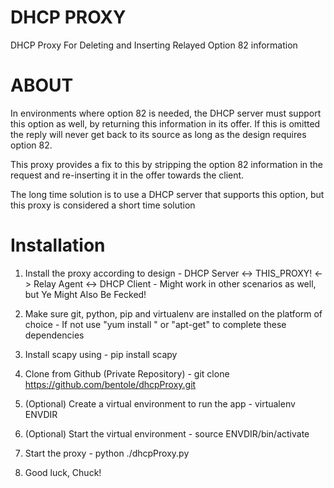 # DHCP PROXY
DHCP Proxy For Deleting and Inserting Relayed Option 82 information

# ABOUT

In environments where option 82 is needed, the DHCP server must support this option as well, by 
returning this information in its offer. If this is omitted the reply will never get back
to its source as long as the design requires option 82.

This proxy provides a fix to this by stripping the option 82 information in the request and
re-inserting it in the offer towards the client.

The long time solution is to use a DHCP server that supports this option, but this proxy is considered
a short time solution

# Installation

1. Install the proxy  according to design
		- DHCP Server <-> THIS_PROXY! <-> Relay Agent <-> DHCP Client
		- Might work in other scenarios as well, but Ye Might Also Be Fecked!

2. Make sure git, python, pip and virtualenv are installed on the platform of choice
		- If not use "yum install " or "apt-get" to complete these dependencies

3. Install scapy using
		- pip install scapy

4. Clone from Github (Private Repository)
		- git clone https://github.com/bentole/dhcpProxy.git

5. (Optional) Create a virtual environment to run the app
		- virtualenv ENVDIR 

6. (Optional) Start the virtual environment
		- source ENVDIR/bin/activate

7. Start the proxy
		- python ./dhcpProxy.py

8. Good luck, Chuck!

